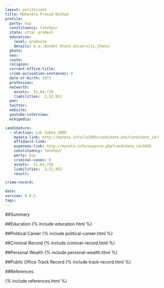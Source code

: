 ```yaml
---
layout: politician2
title: Mahendra Prasad Nishad
profile: 
  party: bsp
  constituency: fatehpur
  state: uttar pradesh
  education: 
    level: graduate
    details: b.a.,bundel khand university,jhansi
  photo: 
  sex: 
  caste: 
  religion: 
  current-office-title: 
  crime-accusation-instances: 0
  date-of-birth: 1973
  profession: 
  networth: 
    assets:  51,64,728
    liabilities:  2,52,952
  pan: 
  twitter: 
  website: 
  youtube-interview: 
  wikipedia: 

candidature: 
  - election: Lok Sabha 2009
    myneta-link: http://myneta.info/ls2009/candidate.php?candidate_id=5695
    affidavit-link: 
    expenses-link: http://myneta.info/expense.php?candidate_id=5695
    constituency: fatehpur 
    party: bsp
    criminal-cases: 0
    assets:  51,64,728
    liabilities:  2,52,952
    result:  

crime-record: 

date: 
version: 0.0.5
tags: 
---
```

##Summary


##Education
{% include education.html %}


##Political Career
{% include political-career.html %}


##Criminal Record
{% include criminal-record.html %}


##Personal Wealth
{% include personal-wealth.html %}


##Public Office Track Record
{% include track-record.html %}


##References


{% include references.html %}